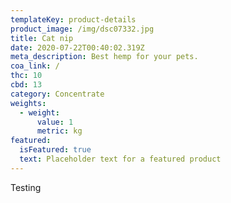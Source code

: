 ```yaml
---
templateKey: product-details
product_image: /img/dsc07332.jpg
title: Cat nip
date: 2020-07-22T00:40:02.319Z
meta_description: Best hemp for your pets.
coa_link: /
thc: 10
cbd: 13
category: Concentrate
weights:
  - weight:
      value: 1
      metric: kg
featured:
  isFeatured: true
  text: Placeholder text for a featured product
---
```

Testing
